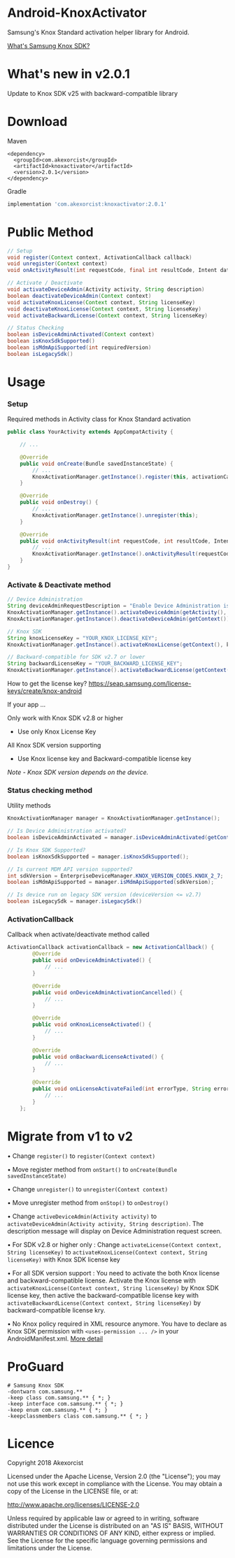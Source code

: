 # Android-KnoxActivator
Samsung's Knox Standard activation helper library for Android.

[What's Samsung Knox SDK?](https://seap.samsung.com/license-keys/create/knox-android)

What's new in v2.0.1
===============================
Update to Knox SDK v25 with backward-compatible library 


Download
===============================

Maven
```
<dependency>
  <groupId>com.akexorcist</groupId>
  <artifactId>knoxactivator</artifactId>
  <version>2.0.1</version>
</dependency>
```

Gradle
```groovy
implementation 'com.akexorcist:knoxactivator:2.0.1'
```

Public Method
===============================
```java
// Setup
void register(Context context, ActivationCallback callback)
void unregister(Context context)
void onActivityResult(int requestCode, final int resultCode, Intent data)

// Activate / Deactivate
void activateDeviceAdmin(Activity activity, String description)
boolean deactivateDeviceAdmin(Context context)
void activateKnoxLicense(Context context, String licenseKey)
void deactivateKnoxLicense(Context context, String licenseKey)
void activateBackwardLicense(Context context, String licenseKey)

// Status Checking
boolean isDeviceAdminActivated(Context context)
boolean isKnoxSdkSupported()
boolean isMdmApiSupported(int requiredVersion)
boolean isLegacySdk()
```

Usage
===============================

### Setup
Required methods in Activity class for Knox Standard activation
```java
public class YourActivity extends AppCompatActivity {

    // ...

    @Override
    public void onCreate(Bundle savedInstanceState) {
        // ...
        KnoxActivationManager.getInstance().register(this, activationCallback);
    }

    @Override
    public void onDestroy() {
        // ...
        KnoxActivationManager.getInstance().unregister(this);
    }

    @Override
    public void onActivityResult(int requestCode, int resultCode, Intent data) {
        // ...
        KnoxActivationManager.getInstance().onActivityResult(requestCode, resultCode, data);
    }
}
```

### Activate & Deactivate method
```java
// Device Administration
String deviceAdminRequestDescription = "Enable Device Administration is required";
KnoxActivationManager.getInstance().activateDeviceAdmin(getActivity(), deviceAdminRequestDescription);
KnoxActivationManager.getInstance().deactivateDeviceAdmin(getContext());

// Knox SDK
String knoxLicenseKey = "YOUR_KNOX_LICENSE_KEY";
KnoxActivationManager.getInstance().activateKnoxLicense(getContext(), knoxLicenseKey);

// Backward-compatible for SDK v2.7 or lower
String backwardLicenseKey = "YOUR_BACKWARD_LICENSE_KEY";
KnoxActivationManager.getInstance().activateBackwardLicense(getContext(), backwardLicenseKey);
```
How to get the license key?
https://seap.samsung.com/license-keys/create/knox-android

If your app ...

Only work with Knox SDK v2.8 or higher 
- Use only Knox License Key

All Knox SDK version supporting
- Use Knox license key and Backward-compatible license key

*Note - Knox SDK version depends on the device.* 

### Status checking method
Utility methods 
```java
KnoxActivationManager manager = KnoxActivationManager.getInstance();

// Is Device Administration activated?
boolean isDeviceAdminActivated = manager.isDeviceAdminActivated(getContext());

// Is Knox SDK Supported?
boolean isKnoxSdkSupported = manager.isKnoxSdkSupported();

// Is current MDM API version supported?
int sdkVersion = EnterpriseDeviceManager.KNOX_VERSION_CODES.KNOX_2_7;
boolean isMdmApiSupported = manager.isMdmApiSupported(sdkVersion);

// Is device run on legacy SDK version (deviceVersion <= v2.7)
boolean isLegacySdk = manager.isLegacySdk()
```

### ActivationCallback
Callback when activate/deactivate method called
```java
ActivationCallback activationCallback = new ActivationCallback() {
        @Override
        public void onDeviceAdminActivated() {
            // ...
        }

        @Override
        public void onDeviceAdminActivationCancelled() {
            // ...
        }

        @Override
        public void onKnoxLicenseActivated() {
            // ...
        }

        @Override
        public void onBackwardLicenseActivated() {
            // ...
        }

        @Override
        public void onLicenseActivateFailed(int errorType, String errorMessage) {
            // ...
        }
    };
```

Migrate from v1 to v2
===========================
• Change `register()` to `register(Context context)`  

• Move register method from `onStart()` to `onCreate(Bundle savedInstanceState)`

• Change `unregister()` to `unregister(Context context)`

• Move unregister method from `onStop()` to `onDestroy()`

• Change `activeDeviceAdmin(Activity activity)` to `activateDeviceAdmin(Activity activity, String description)`. The description message will display on Device Administration request screen.

• For SDK v2.8 or higher only : Change `activateLicense(Context context, String licenseKey)` to `activateKnoxLicense(Context context, String licenseKey)` with Knox SDK license key

• For all SDK version support : You need to activate the both Knox license and backward-compatible license. Activate the Knox license with `activateKnoxLicense(Context context, String licenseKey)` by Knox SDK license key, then active the backward-compatible license key with `activateBackwardLicense(Context context, String licenseKey)` by backward-compatible license kry.

• No Knox policy required in XML resource anymore. You have to declare as Knox SDK permission with `<uses-permission ... />` in your AndroidManifest.xml. [More detail](https://seap.samsung.com/license-keys/manifest-knox-permissions) 


ProGuard
===========================
```
# Samsung Knox SDK
-dontwarn com.samsung.**
-keep class com.samsung.** { *; }
-keep interface com.samsung.** { *; }
-keep enum com.samsung.** { *; }
-keepclassmembers class com.samsung.** { *; }
```

Licence
===========================
Copyright 2018 Akexorcist

Licensed under the Apache License, Version 2.0 (the "License"); you may not use this work except in compliance with the License. You may obtain a copy of the License in the LICENSE file, or at:

http://www.apache.org/licenses/LICENSE-2.0

Unless required by applicable law or agreed to in writing, software distributed under the License is distributed on an "AS IS" BASIS, WITHOUT WARRANTIES OR CONDITIONS OF ANY KIND, either express or implied. See the License for the specific language governing permissions and limitations under the License.
